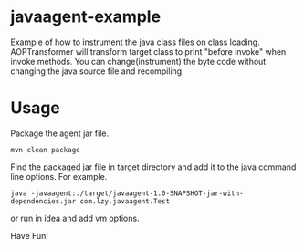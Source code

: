 # javaagent-example
Example of how to instrument the java class files on class loading.
AOPTransformer will transform target class to print "before invoke" when invoke methods.
You can change(instrument) the byte code without changing the java source file and recompiling. 
# Usage
Package the agent jar file.
```
mvn clean package
```

Find the packaged jar file in target directory and add it to the java command line options.
For example.
```$xslt
java -javaagent:./target/javaagent-1.0-SNAPSHOT-jar-with-dependencies.jar com.lzy.javaagent.Test
```

or run in idea and add vm options.

Have Fun!
